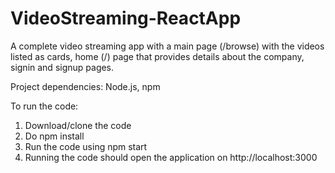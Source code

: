 # VideoStreaming-ReactApp


A complete video streaming app with a main page (/browse) with the videos listed as cards, home (/) page that provides details about the company, signin and signup pages.


Project dependencies:
Node.js, npm

To run the code:
1. Download/clone the code
2. Do npm install
3. Run the code using npm start
4. Running the code should open the application on http://localhost:3000
